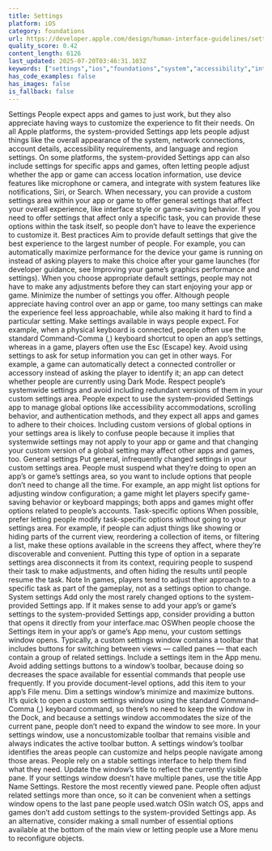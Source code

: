```yaml
---
title: Settings
platform: iOS
category: foundations
url: https://developer.apple.com/design/human-interface-guidelines/settings
quality_score: 0.42
content_length: 6126
last_updated: 2025-07-20T03:46:31.103Z
keywords: ["settings","ios","foundations","system","accessibility","interface","buttons"]
has_code_examples: false
has_images: false
is_fallback: false
---
```


Settings People expect apps and games to just work, but they also appreciate having ways to customize the experience to fit their needs. On all Apple platforms, the system-provided Settings app lets people adjust things like the overall appearance of the system, network connections, account details, accessibility requirements, and language and region settings. On some platforms, the system-provided Settings app can also include settings for specific apps and games, often letting people adjust whether the app or game can access location information, use device features like microphone or camera, and integrate with system features like notifications, Siri, or Search. When necessary, you can provide a custom settings area within your app or game to offer general settings that affect your overall experience, like interface style or game-saving behavior. If you need to offer settings that affect only a specific task, you can provide these options within the task itself, so people don’t have to leave the experience to customize it. Best practices Aim to provide default settings that give the best experience to the largest number of people. For example, you can automatically maximize performance for the device your game is running on instead of asking players to make this choice after your game launches (for developer guidance, see Improving your game’s graphics performance and settings). When you choose appropriate default settings, people may not have to make any adjustments before they can start enjoying your app or game. Minimize the number of settings you offer. Although people appreciate having control over an app or game, too many settings can make the experience feel less approachable, while also making it hard to find a particular setting. Make settings available in ways people expect. For example, when a physical keyboard is connected, people often use the standard Command-Comma (,) keyboard shortcut to open an app’s settings, whereas in a game, players often use the Esc (Escape) key. Avoid using settings to ask for setup information you can get in other ways. For example, a game can automatically detect a connected controller or accessory instead of asking the player to identify it; an app can detect whether people are currently using Dark Mode. Respect people’s systemwide settings and avoid including redundant versions of them in your custom settings area. People expect to use the system-provided Settings app to manage global options like accessibility accommodations, scrolling behavior, and authentication methods, and they expect all apps and games to adhere to their choices. Including custom versions of global options in your settings area is likely to confuse people because it implies that systemwide settings may not apply to your app or game and that changing your custom version of a global setting may affect other apps and games, too. General settings Put general, infrequently changed settings in your custom settings area. People must suspend what they’re doing to open an app’s or game’s settings area, so you want to include options that people don’t need to change all the time. For example, an app might list options for adjusting window configuration; a game might let players specify game-saving behavior or keyboard mappings; both apps and games might offer options related to people’s accounts. Task-specific options When possible, prefer letting people modify task-specific options without going to your settings area. For example, if people can adjust things like showing or hiding parts of the current view, reordering a collection of items, or filtering a list, make these options available in the screens they affect, where they’re discoverable and convenient. Putting this type of option in a separate settings area disconnects it from its context, requiring people to suspend their task to make adjustments, and often hiding the results until people resume the task. Note In games, players tend to adjust their approach to a specific task as part of the gameplay, not as a settings option to change. System settings Add only the most rarely changed options to the system-provided Settings app. If it makes sense to add your app’s or game’s settings to the system-provided Settings app, consider providing a button that opens it directly from your interface.mac OSWhen people choose the Settings item in your app’s or game’s App menu, your custom settings window opens. Typically, a custom settings window contains a toolbar that includes buttons for switching between views — called panes — that each contain a group of related settings. Include a settings item in the App menu. Avoid adding settings buttons to a window’s toolbar, because doing so decreases the space available for essential commands that people use frequently. If you provide document-level options, add this item to your app’s File menu. Dim a settings window’s minimize and maximize buttons. It’s quick to open a custom settings window using the standard Command–Comma (,) keyboard command, so there’s no need to keep the window in the Dock, and because a settings window accommodates the size of the current pane, people don’t need to expand the window to see more. In your settings window, use a noncustomizable toolbar that remains visible and always indicates the active toolbar button. A settings window’s toolbar identifies the areas people can customize and helps people navigate among those areas. People rely on a stable settings interface to help them find what they need. Update the window’s title to reflect the currently visible pane. If your settings window doesn’t have multiple panes, use the title App Name Settings. Restore the most recently viewed pane. People often adjust related settings more than once, so it can be convenient when a settings window opens to the last pane people used.watch OSIn watch OS, apps and games don’t add custom settings to the system-provided Settings app. As an alternative, consider making a small number of essential options available at the bottom of the main view or letting people use a More menu to reconfigure objects.